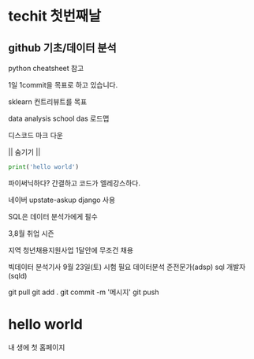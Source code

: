 # techit 첫번째날

## github 기초/데이터 분석

python cheatsheet 참고

1일 1commit을 목표로 하고 있습니다.

sklearn 컨트리뷰트를 목표

data analysis school das 로드맵

디스코드 마크 다운

|| 숨기기 ||
```python
print('hello world')
```

파이써닉하다? 
간결하고 코드가 엘레강스하다.

네이버 upstate-askup django 사용

SQL은 데이터 분석가에게 필수

3,8월 취업 시즌

지역 청년채용지원사업 1달안에 무조건 채용 

빅데이터 분석기사 9월 23일(토) 시험 필요
데이터분석 준전문가(adsp)
sql 개발자(sqld)

git pull
git add .
git commit -m '메시지'
git push

<h1> hello world </h1>
<p> 내 생에 첫 홈페이지 </p>
